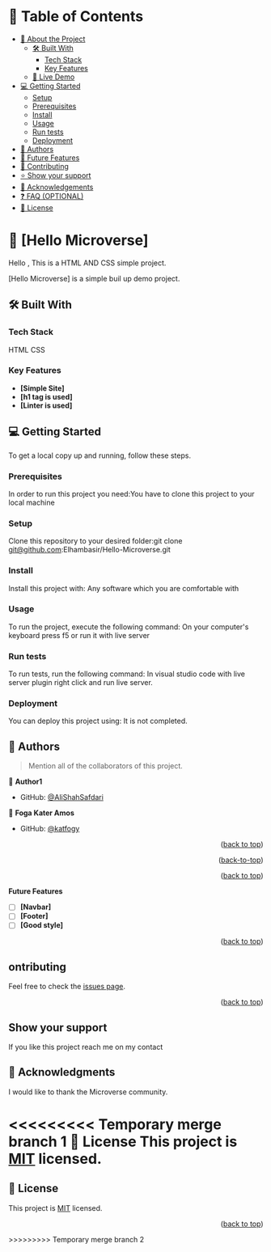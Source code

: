 <a name="readme-top"></a>
<!--
HOW TO USE:
This is an example of how you may give instructions on setting up your project locally.

Modify this file to match your project and remove sections that don't apply.

REQUIRED SECTIONS:
- Table of Contents
- About the Project
  - Built With
  - Live Demo
- Getting Started
- Authors
- Future Features
- Contributing
- Show your support
- Acknowledgements
- License

OPTIONAL SECTIONS:
- FAQ

After you're finished please remove all the comments and instructions!
-->

<!-- TABLE OF CONTENTS -->

# 📗 Table of Contents

- [📖 About the Project](#about-project)
  - [🛠 Built With](#built-with)
    - [Tech Stack](#tech-stack)
    - [Key Features](#key-features)
  - [🚀 Live Demo](#live-demo)
- [💻 Getting Started](#getting-started)
  - [Setup](#setup)
  - [Prerequisites](#prerequisites)
  - [Install](#install)
  - [Usage](#usage)
  - [Run tests](#run-tests)
  - [Deployment](#triangular_flag_on_post-deployment)
- [👥 Authors](#authors)
- [🔭 Future Features](#future-features)
- [🤝 Contributing](#contributing)
- [⭐️ Show your support](#support)
- [🙏 Acknowledgements](#acknowledgements)
- [❓ FAQ (OPTIONAL)](#faq)
- [📝 License](#license)

<!-- PROJECT DESCRIPTION -->

# 📖 [Hello Microverse] <a name="about-project">
Hello , This is a HTML AND CSS simple project.</a>

[Hello Microverse] is a simple buil up demo project.

## 🛠 Built With 

### Tech Stack 
HTML
CSS

<!-- Features -->

### Key Features 

- **[Simple Site]**
- **[h1 tag is used]**
- **[Linter is used]**

<!-- GETTING STARTED -->

## 💻 Getting Started <a name="getting-started"></a>

To get a local copy up and running, follow these steps.

### Prerequisites

In order to run this project you need:You have to clone this project to your local machine

### Setup

Clone this repository to your desired folder:git clone git@github.com:Elhambasir/Hello-Microverse.git

### Install

Install this project with: Any software which you are comfortable with

### Usage

To run the project, execute the following command: On your computer's keyboard press f5 or run it with live server

### Run tests

To run tests, run the following command: In visual studio code with live server plugin right click and run live server.

### Deployment

You can deploy this project using: It is not completed.

<!-- AUTHORS -->

## 👥 Authors <a name="authors"></a>

> Mention all of the collaborators of this project.

👤 **Author1**

- GitHub: [@AliShahSafdari](https://github.com/AliShahSafdari)


👤 **Foga Kater Amos**

- GitHub: [@katfogy](https://github.com/katfogy)
<p align="right">(<a href="#readme-top">back to top</a>)</p>
<p align="right">(<a href="#readme-top">back-to-top</a>)</p>


<p align="right">(<a href="#readme-top">back to top</a>)</p>

<!-- FUTURE FEATURES -->
 **Future Features**

- [ ] **[Navbar]**
- [ ] **[Footer]**
- [ ] **[Good style]**

<p align="right">(<a href="#readme-top">back to top</a>)</p>

<!-- CONTRIBUTING -->

## ontributing

Feel free to check the [issues page](../../issues/).

<p align="right">(<a href="#readme-top">back to top</a>)</p>

<!-- SUPPORT -->

## Show your support

If you like this project reach me on my contact

<!-- ACKNOWLEDGEMENTS -->

## 🙏 Acknowledgments <a name="acknowledgements"></a>

I would like to thank the Microverse community.

<<<<<<<<< Temporary merge branch 1
📝 License
This project is [MIT](./LICENSE) licensed.
=========
## 📝 License <a name="license"></a>

This project is [MIT](./LICENSE) licensed.

<p align="right">(<a href="#readme-top">back to top</a>)</p>
>>>>>>>>> Temporary merge branch 2
